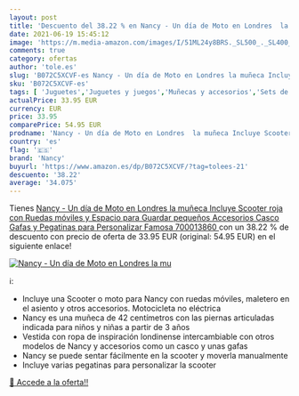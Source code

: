 ```yaml
---
layout: post
title: 'Descuento del 38.22 % en Nancy - Un día de Moto en Londres  la mu'
date: 2021-06-19 15:45:12
image: 'https://m.media-amazon.com/images/I/51ML24y8BRS._SL500_._SL400_.jpg'
comments: true
category: ofertas
author: 'tole.es'
slug: 'B072C5XCVF-es Nancy - Un día de Moto en Londres la muñeca Incluye...'
sku: 'B072C5XCVF-es'
tags: [ 'Juguetes','Juguetes y juegos','Muñecas y accesorios','Sets de accesorios','famosa','nancy', ]
actualPrice: 33.95 EUR
currency: EUR
price: 33.95
comparePrice: 54.95 EUR
prodname: 'Nancy - Un día de Moto en Londres  la muñeca Incluye Scooter roja con Ruedas móviles y Espacio para Guardar pequeños Accesorios  Casco  Gafas y Pegatinas para Personalizar  Famosa  700013860 '
country: 'es'
flag: '🇪🇸'
brand: 'Nancy'
buyurl: 'https://www.amazon.es/dp/B072C5XCVF/?tag=tolees-21'
descuento: '38.22'
average: '34.075'
---
```


Tienes [Nancy - Un día de Moto en Londres  la muñeca Incluye Scooter roja con Ruedas móviles y Espacio para Guardar pequeños Accesorios  Casco  Gafas y Pegatinas para Personalizar  Famosa  700013860 ](https://www.amazon.es/dp/B072C5XCVF/?tag=tolees-21) con un 38.22 % de descuento con precio de oferta de 33.95 EUR (original: 54.95 EUR) en el siguiente enlace!

[![Nancy - Un día de Moto en Londres  la mu](https://m.media-amazon.com/images/I/51ML24y8BRS._SL500_._SL400_.jpg)](https://www.amazon.es/dp/B072C5XCVF/?tag=tolees-21)

ℹ️:

- Incluye una Scooter o moto para Nancy con ruedas móviles, maletero en el asiento y otros accesorios. Motocicleta no eléctrica
- Nancy es una muñeca de 42 centímetros con las piernas articuladas indicada para niños y niñas a partir de 3 años
- Vestida con ropa de inspiración londinense intercambiable con otros modelos de Nancy y accesorios como un casco y unas gafas
- Nancy se puede sentar fácilmente en la scooter y moverla manualmente
- Incluye varias pegatinas para personalizar la scooter

[🛒 Accede a la oferta!!](https://www.amazon.es/dp/B072C5XCVF/?tag=tolees-21)
